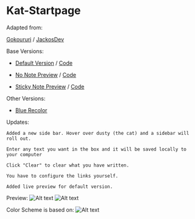 Kat-Startpage
=============
Adapted from:

[Gokoururi](https://github.com/gokoururi/homepage) /
[JackosDev](https://github.com/JackosDev/Minimo-Homepage)

Base Versions:

- [Default Version](http://bokagha.github.io/Kat-Startpage/default/startpage.html)
/  [Code](https://github.com/Bokagha/Kat-Startpage/tree/gh-pages/default)

- [No Note Preview](http://bokagha.github.io/Kat-Startpage/no-note/startpage.html)
/  [Code](https://github.com/Bokagha/Kat-Startpage/tree/gh-pages/no-note)

- [Sticky Note Preview](http://bokagha.github.io/Kat-Startpage/sticky-note/stickynote.html)
/  [Code](https://github.com/Bokagha/Kat-Startpage/tree/gh-pages/sticky-note)

Other Versions:

- [Blue Recolor](#blank)

Updates:

  	Added a new side bar. Hover over dusty (the cat) and a sidebar will roll out.
  
  	Enter any text you want in the box and it will be saved locally to your computer
  
	Click "Clear" to clear what you have written.
	
	You have to configure the links yourself.
	
	Added live preview for default version.


Preview: 
![Alt text](/preview.png)
![Alt text](/sidebar.png)

Color Scheme is based on:
![Alt text](/gravityrush.png)
